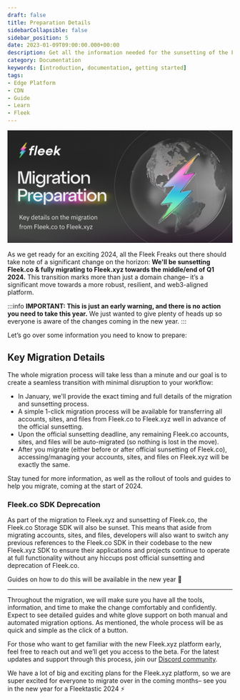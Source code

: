 ```yaml
---
draft: false
title: Preparation Details
sidebarCollapsible: false
sidebar_position: 5
date: 2023-01-09T09:00:00.000+00:00
description: Get all the information needed for the sunsetting of the Fleek.co Platform.
category: Documentation
keywords: [introduction, documentation, getting started]
tags:
- Edge Platform
- CDN
- Guide
- Learn
- Fleek
---
```


![](../images/migration-details.png)

As we get ready for an exciting 2024, all the Fleek Freaks out there should take note of a significant change on the horizon: **We'll be sunsetting Fleek.co & fully migrating to Fleek.xyz towards the middle/end of Q1 2024.** This transition marks more than just a domain change– it’s a significant move towards a more robust, resilient, and web3-aligned platform.

:::info
**IMPORTANT: This is just an early warning, and there is no action you need to take this year.** We just wanted to give plenty of heads up so everyone is aware of the changes coming in the new year.
:::

Let’s go over some information you need to know to prepare:

## Key Migration Details

The whole migration process will take less than a minute and our goal is to create a seamless transition with minimal disruption to your workflow:

- In January, we'll provide the exact timing and full details of the migration and sunsetting process.
- A simple 1-click migration process will be available for transferring all accounts, sites, and files from Fleek.co to Fleek.xyz well in advance of the official sunsetting.
- Upon the official sunsetting deadline, any remaining Fleek.co accounts, sites, and files will be auto-migrated (so nothing is lost in the move).
- After you migrate (either before or after official sunsetting of Fleek.co), accessing/managing your accounts, sites, and files on Fleek.xyz will be exactly the same.

Stay tuned for more information, as well as the rollout of tools and guides to help you migrate, coming at the start of 2024.

### Fleek.co SDK Deprecation

As part of the migration to Fleek.xyz and sunsetting of Fleek.co, the Fleek.co Storage SDK will also be sunset. This means that aside from migrating accounts, sites, and files, developers will also want to switch any previous references to the Fleek.co SDK in their codebase to the new Fleek.xyz SDK to ensure their applications and projects continue to operate at full functionality without any hiccups post official sunsetting and deprecation of Fleek.co.

Guides on how to do this will be available in the new year 🤙

---

Throughout the migration, we will make sure you have all the tools, information, and time to make the change comfortably and confidently. Expect to see detailed guides and white glove support on both manual and automated migration options. As mentioned, the whole process will be as quick and simple as the click of a button.

For those who want to get familiar with the new Fleek.xyz platform early, feel free to reach out and we’ll get you access to the beta. For the latest updates and support through this process, join our [Discord community](http://discord.gg/fleek).

We have a lot of big and exciting plans for the Fleek.xyz platform, so we are super excited for everyone to migrate over in the coming months– see you in the new year for a Fleektastic 2024 ⚡
